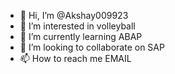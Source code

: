 - 👋 Hi, I’m @Akshay009923
- 👀 I’m interested in volleyball
- 🌱 I’m currently learning ABAP
- 💞️ I’m looking to collaborate on SAP 
- 📫 How to reach me EMAIL

<!---
Akshay009923/Akshay009923 is a ✨ special ✨ repository because its `README.md` (this file) appears on your GitHub profile.
You can click the Preview link to take a look at your changes.
--->
